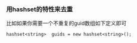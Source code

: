 ### 用hashset的特性来去重
比如如果你需要一个不重复的guid数组如下定义即可
```
hashset<string>  guids = new hashset<string>();
```
